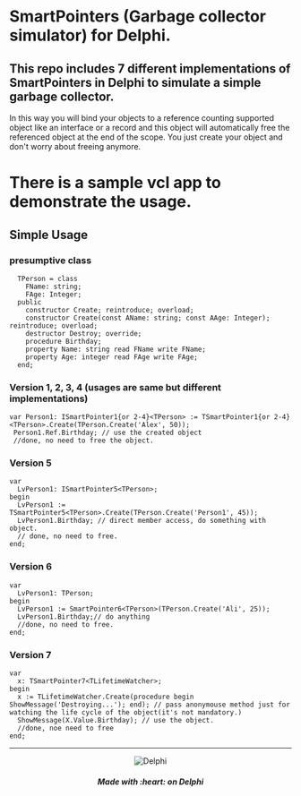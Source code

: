 # SmartPointers (Garbage collector simulator) for Delphi.
## This repo includes 7 different implementations of SmartPointers in Delphi to simulate a simple garbage collector.
In this way you will bind your objects to a reference counting supported object like an interface or a record and this object 
will automatically free the referenced object at the end of the scope.
You just create your object and don't worry about freeing anymore.


# There is a sample vcl app to demonstrate the usage.

## Simple Usage

### presumptive class
```delphi
  TPerson = class
    FName: string;
    FAge: Integer;
  public
    constructor Create; reintroduce; overload;
    constructor Create(const AName: string; const AAge: Integer); reintroduce; overload;
    destructor Destroy; override;
    procedure Birthday;
    property Name: string read FName write FName;
    property Age: integer read FAge write FAge;
  end;
```

### Version 1, 2, 3, 4 (usages are same but different implementations)
```delphi
var Person1: ISmartPointer1{or 2-4}<TPerson> := TSmartPointer1{or 2-4}<TPerson>.Create(TPerson.Create('Alex', 50));
 Person1.Ref.Birthday; // use the created object
 //done, no need to free the object.
```

### Version 5
```delphi
var
  LvPerson1: ISmartPointer5<TPerson>;
begin
  LvPerson1 := TSmartPointer5<TPerson>.Create(TPerson.Create('Person1', 45));
  LvPerson1.Birthday; // direct member access, do something with object.
  // done, no need to free.
end;
```

### Version 6
```delphi
var
  LvPerson1: TPerson;
begin
  LvPerson1 := SmartPointer6<TPerson>(TPerson.Create('Ali', 25));
  LvPerson1.Birthday;// do anything
  //done, no need to free.
end;
```

### Version 7
```delphi
var
  x: TSmartPointer7<TLifetimeWatcher>;
begin
  x := TLifetimeWatcher.Create(procedure begin ShowMessage('Destroying...'); end); // pass anonymouse method just for watching the life cycle of the object(it's not mandatory.)
  ShowMessage(X.Value.Birthday); // use the object.
  //done, noe need to free
end;
```


<hr>
<p align="center">
<img src="https://i0.wp.com/blogs.embarcadero.com/wp-content/uploads/2022/11/dlogonew-5582740.png?resize=254%2C242&ssl=1" alt="Delphi">
</p>
<h5 align="center">
Made with :heart: on Delphi
</h5>
